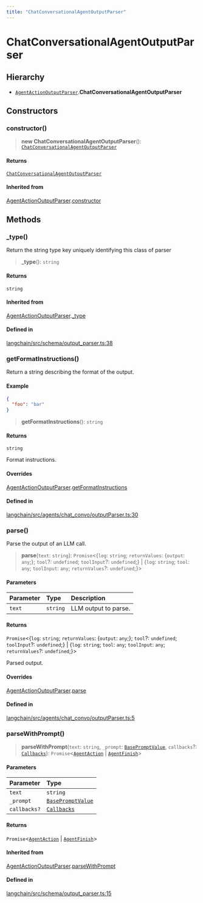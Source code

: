 ```yaml
---
title: "ChatConversationalAgentOutputParser"
---
```


# ChatConversationalAgentOutputParser

## Hierarchy

- [`AgentActionOutputParser`](AgentActionOutputParser.md).**ChatConversationalAgentOutputParser**

## Constructors

### constructor()

> **new ChatConversationalAgentOutputParser**(): [`ChatConversationalAgentOutputParser`](ChatConversationalAgentOutputParser.md)

#### Returns

[`ChatConversationalAgentOutputParser`](ChatConversationalAgentOutputParser.md)

#### Inherited from

[AgentActionOutputParser](AgentActionOutputParser.md).[constructor](AgentActionOutputParser.md#constructor)

## Methods

### \_type()

Return the string type key uniquely identifying this class of parser

> **\_type**(): `string`

#### Returns

`string`

#### Inherited from

[AgentActionOutputParser](AgentActionOutputParser.md).[\_type](AgentActionOutputParser.md#_type)

#### Defined in

[langchain/src/schema/output_parser.ts:38](https://github.com/hwchase17/langchainjs/blob/ddf2996/langchain/src/schema/output_parser.ts#L38)

### getFormatInstructions()

Return a string describing the format of the output.

#### Example

```json
{
  "foo": "bar"
}
```

> **getFormatInstructions**(): `string`

#### Returns

`string`

Format instructions.

#### Overrides

[AgentActionOutputParser](AgentActionOutputParser.md).[getFormatInstructions](AgentActionOutputParser.md#getformatinstructions)

#### Defined in

[langchain/src/agents/chat_convo/outputParser.ts:30](https://github.com/hwchase17/langchainjs/blob/ddf2996/langchain/src/agents/chat_convo/outputParser.ts#L30)

### parse()

Parse the output of an LLM call.

> **parse**(`text`: `string`): `Promise`<\{`log`: `string`;
> `returnValues`: \{`output`: `any`;};
> `tool`?: `undefined`;
> `toolInput`?: `undefined`;} \| \{`log`: `string`;
> `tool`: `any`;
> `toolInput`: `any`;
> `returnValues`?: `undefined`;}\>

#### Parameters

| Parameter | Type     | Description          |
| :-------- | :------- | :------------------- |
| `text`    | `string` | LLM output to parse. |

#### Returns

`Promise`<\{`log`: `string`;
`returnValues`: \{`output`: `any`;};
`tool`?: `undefined`;
`toolInput`?: `undefined`;} \| \{`log`: `string`;
`tool`: `any`;
`toolInput`: `any`;
`returnValues`?: `undefined`;}\>

Parsed output.

#### Overrides

[AgentActionOutputParser](AgentActionOutputParser.md).[parse](AgentActionOutputParser.md#parse)

#### Defined in

[langchain/src/agents/chat_convo/outputParser.ts:5](https://github.com/hwchase17/langchainjs/blob/ddf2996/langchain/src/agents/chat_convo/outputParser.ts#L5)

### parseWithPrompt()

> **parseWithPrompt**(`text`: `string`, `_prompt`: [`BasePromptValue`](../../schema/classes/BasePromptValue.md), `callbacks`?: [`Callbacks`](../../callbacks/types/Callbacks.md)): `Promise`<[`AgentAction`](../../schema/types/AgentAction.md) \| [`AgentFinish`](../../schema/types/AgentFinish.md)\>

#### Parameters

| Parameter    | Type                                                         |
| :----------- | :----------------------------------------------------------- |
| `text`       | `string`                                                     |
| `_prompt`    | [`BasePromptValue`](../../schema/classes/BasePromptValue.md) |
| `callbacks?` | [`Callbacks`](../../callbacks/types/Callbacks.md)            |

#### Returns

`Promise`<[`AgentAction`](../../schema/types/AgentAction.md) \| [`AgentFinish`](../../schema/types/AgentFinish.md)\>

#### Inherited from

[AgentActionOutputParser](AgentActionOutputParser.md).[parseWithPrompt](AgentActionOutputParser.md#parsewithprompt)

#### Defined in

[langchain/src/schema/output_parser.ts:15](https://github.com/hwchase17/langchainjs/blob/ddf2996/langchain/src/schema/output_parser.ts#L15)
